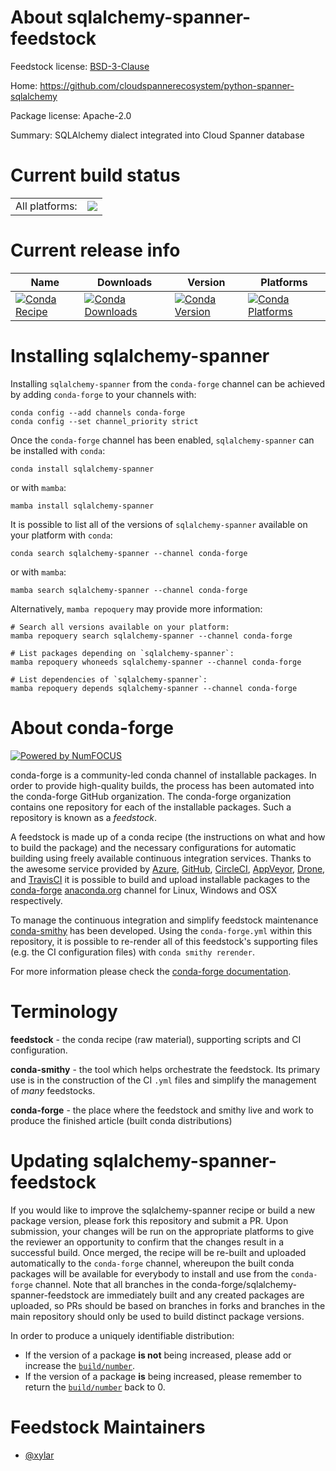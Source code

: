 About sqlalchemy-spanner-feedstock
==================================

Feedstock license: [BSD-3-Clause](https://github.com/conda-forge/sqlalchemy-spanner-feedstock/blob/main/LICENSE.txt)

Home: https://github.com/cloudspannerecosystem/python-spanner-sqlalchemy

Package license: Apache-2.0

Summary: SQLAlchemy dialect integrated into Cloud Spanner database

Current build status
====================


<table><tr><td>All platforms:</td>
    <td>
      <a href="https://dev.azure.com/conda-forge/feedstock-builds/_build/latest?definitionId=13683&branchName=main">
        <img src="https://dev.azure.com/conda-forge/feedstock-builds/_apis/build/status/sqlalchemy-spanner-feedstock?branchName=main">
      </a>
    </td>
  </tr>
</table>

Current release info
====================

| Name | Downloads | Version | Platforms |
| --- | --- | --- | --- |
| [![Conda Recipe](https://img.shields.io/badge/recipe-sqlalchemy--spanner-green.svg)](https://anaconda.org/conda-forge/sqlalchemy-spanner) | [![Conda Downloads](https://img.shields.io/conda/dn/conda-forge/sqlalchemy-spanner.svg)](https://anaconda.org/conda-forge/sqlalchemy-spanner) | [![Conda Version](https://img.shields.io/conda/vn/conda-forge/sqlalchemy-spanner.svg)](https://anaconda.org/conda-forge/sqlalchemy-spanner) | [![Conda Platforms](https://img.shields.io/conda/pn/conda-forge/sqlalchemy-spanner.svg)](https://anaconda.org/conda-forge/sqlalchemy-spanner) |

Installing sqlalchemy-spanner
=============================

Installing `sqlalchemy-spanner` from the `conda-forge` channel can be achieved by adding `conda-forge` to your channels with:

```
conda config --add channels conda-forge
conda config --set channel_priority strict
```

Once the `conda-forge` channel has been enabled, `sqlalchemy-spanner` can be installed with `conda`:

```
conda install sqlalchemy-spanner
```

or with `mamba`:

```
mamba install sqlalchemy-spanner
```

It is possible to list all of the versions of `sqlalchemy-spanner` available on your platform with `conda`:

```
conda search sqlalchemy-spanner --channel conda-forge
```

or with `mamba`:

```
mamba search sqlalchemy-spanner --channel conda-forge
```

Alternatively, `mamba repoquery` may provide more information:

```
# Search all versions available on your platform:
mamba repoquery search sqlalchemy-spanner --channel conda-forge

# List packages depending on `sqlalchemy-spanner`:
mamba repoquery whoneeds sqlalchemy-spanner --channel conda-forge

# List dependencies of `sqlalchemy-spanner`:
mamba repoquery depends sqlalchemy-spanner --channel conda-forge
```


About conda-forge
=================

[![Powered by
NumFOCUS](https://img.shields.io/badge/powered%20by-NumFOCUS-orange.svg?style=flat&colorA=E1523D&colorB=007D8A)](https://numfocus.org)

conda-forge is a community-led conda channel of installable packages.
In order to provide high-quality builds, the process has been automated into the
conda-forge GitHub organization. The conda-forge organization contains one repository
for each of the installable packages. Such a repository is known as a *feedstock*.

A feedstock is made up of a conda recipe (the instructions on what and how to build
the package) and the necessary configurations for automatic building using freely
available continuous integration services. Thanks to the awesome service provided by
[Azure](https://azure.microsoft.com/en-us/services/devops/), [GitHub](https://github.com/),
[CircleCI](https://circleci.com/), [AppVeyor](https://www.appveyor.com/),
[Drone](https://cloud.drone.io/welcome), and [TravisCI](https://travis-ci.com/)
it is possible to build and upload installable packages to the
[conda-forge](https://anaconda.org/conda-forge) [anaconda.org](https://anaconda.org/)
channel for Linux, Windows and OSX respectively.

To manage the continuous integration and simplify feedstock maintenance
[conda-smithy](https://github.com/conda-forge/conda-smithy) has been developed.
Using the ``conda-forge.yml`` within this repository, it is possible to re-render all of
this feedstock's supporting files (e.g. the CI configuration files) with ``conda smithy rerender``.

For more information please check the [conda-forge documentation](https://conda-forge.org/docs/).

Terminology
===========

**feedstock** - the conda recipe (raw material), supporting scripts and CI configuration.

**conda-smithy** - the tool which helps orchestrate the feedstock.
                   Its primary use is in the construction of the CI ``.yml`` files
                   and simplify the management of *many* feedstocks.

**conda-forge** - the place where the feedstock and smithy live and work to
                  produce the finished article (built conda distributions)


Updating sqlalchemy-spanner-feedstock
=====================================

If you would like to improve the sqlalchemy-spanner recipe or build a new
package version, please fork this repository and submit a PR. Upon submission,
your changes will be run on the appropriate platforms to give the reviewer an
opportunity to confirm that the changes result in a successful build. Once
merged, the recipe will be re-built and uploaded automatically to the
`conda-forge` channel, whereupon the built conda packages will be available for
everybody to install and use from the `conda-forge` channel.
Note that all branches in the conda-forge/sqlalchemy-spanner-feedstock are
immediately built and any created packages are uploaded, so PRs should be based
on branches in forks and branches in the main repository should only be used to
build distinct package versions.

In order to produce a uniquely identifiable distribution:
 * If the version of a package **is not** being increased, please add or increase
   the [``build/number``](https://docs.conda.io/projects/conda-build/en/latest/resources/define-metadata.html#build-number-and-string).
 * If the version of a package **is** being increased, please remember to return
   the [``build/number``](https://docs.conda.io/projects/conda-build/en/latest/resources/define-metadata.html#build-number-and-string)
   back to 0.

Feedstock Maintainers
=====================

* [@xylar](https://github.com/xylar/)

